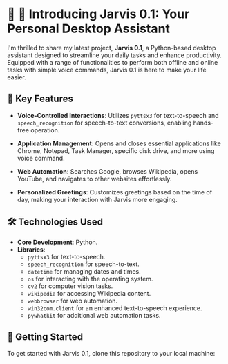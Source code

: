 # 🦾 🚀 Introducing Jarvis 0.1: Your Personal Desktop Assistant

I'm thrilled to share my latest project, **Jarvis 0.1**, a Python-based desktop assistant designed to streamline your daily tasks and enhance productivity. Equipped with a range of functionalities to perform both offline and online tasks with simple voice commands, Jarvis 0.1 is here to make your life easier.

## 🌟 Key Features

- **Voice-Controlled Interactions**: Utilizes `pyttsx3` for text-to-speech and `speech_recognition` for speech-to-text conversions, enabling hands-free operation.

- **Application Management**: Opens and closes essential applications like Chrome, Notepad, Task Manager, specific disk drive, and more using voice command.

- **Web Automation**: Searches Google, browses Wikipedia, opens YouTube, and navigates to other websites effortlessly.

- **Personalized Greetings**: Customizes greetings based on the time of day, making your interaction with Jarvis more engaging.

## 🛠 Technologies Used

- **Core Development**: Python.
- **Libraries**:
  - `pyttsx3` for text-to-speech.
  - `speech_recognition` for speech-to-text.
  - `datetime` for managing dates and times.
  - `os` for interacting with the operating system.
  - `cv2` for computer vision tasks.
  - `wikipedia` for accessing Wikipedia content.
  - `webbrowser` for web automation.
  - `win32com.client` for an enhanced text-to-speech experience.
  - `pywhatkit` for additional web automation tasks.

## 🚀 Getting Started

To get started with Jarvis 0.1, clone this repository to your local machine:
